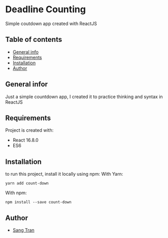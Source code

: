 # Deadline Counting 
Simple coutdown app created with ReactJS
## Table of contents
* [General info](#general-info)
* [Requirements](#requirements)
* [Installation](#installation)
* [Author](#author)
## General infor 
Just a simple countdown app, I created it to practice thinking and syntax in ReactJS
## Requirements
Project is created with: 
* React 16.8.0
* ES6
## Installation
to run this project, install it locally using npm: 
With Yarn:
```
yarn add count-down
```
With npm: 
```
npm install --save count-down
```
## Author
- [Sang Tran](https://www.facebook.com/sangtqs)